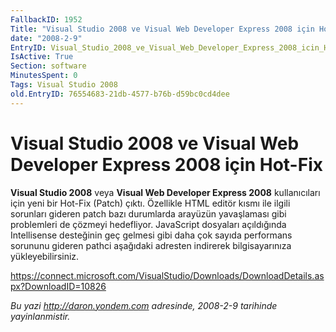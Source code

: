 ```yaml
---
FallbackID: 1952
Title: "Visual Studio 2008 ve Visual Web Developer Express 2008 için Hot-Fix"
date: "2008-2-9"
EntryID: Visual_Studio_2008_ve_Visual_Web_Developer_Express_2008_icin_Hot-Fix
IsActive: True
Section: software
MinutesSpent: 0
Tags: Visual Studio 2008
old.EntryID: 76554683-21db-4577-b76b-d59bc0cd4dee
---
```

# Visual Studio 2008 ve Visual Web Developer Express 2008 için Hot-Fix
**Visual Studio 2008** veya **Visual Web Developer Express 2008**
kullanıcıları için yeni bir Hot-Fix (Patch) çıktı. Özellikle HTML editör
kısmı ile ilgili sorunları gideren patch bazı durumlarda arayüzün
yavaşlaması gibi problemleri de çözmeyi hedefliyor. JavaScript dosyaları
açıldığında Intellisense desteğinin geç gelmesi gibi daha çok sayıda
performans sorununu gideren pathci aşağıdaki adresten indirerek
bilgisayarınıza yükleyebilirsiniz.

<https://connect.microsoft.com/VisualStudio/Downloads/DownloadDetails.aspx?DownloadID=10826>



*Bu yazi http://daron.yondem.com adresinde, 2008-2-9 tarihinde yayinlanmistir.*
